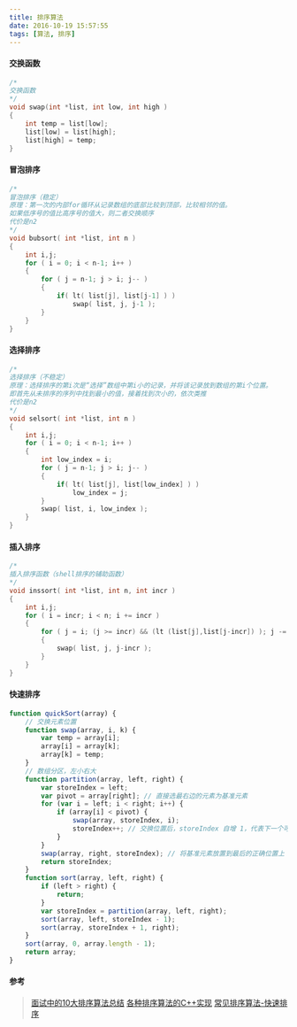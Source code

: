 ```yaml
---
title: 排序算法
date: 2016-10-19 15:57:55
tags: [算法, 排序]
---
```


#### 交换函数
``` cpp
/*
交换函数
*/
void swap(int *list, int low, int high )
{    
    int temp = list[low];
    list[low] = list[high];
    list[high] = temp;
}
```

#### 冒泡排序
``` cpp
/*
冒泡排序（稳定）
原理：第一次的内部for循环从记录数组的底部比较到顶部，比较相邻的值。
如果低序号的值比高序号的值大，则二者交换顺序
代价是n2
*/
void bubsort( int *list, int n )
{
    int i,j;
    for ( i = 0; i < n-1; i++ )
    {
        for ( j = n-1; j > i; j-- )
        {    
            if( lt( list[j], list[j-1] ) )
                swap( list, j, j-1 );
        }
    }
}
```

#### 选择排序
``` cpp
/*
选择排序（不稳定）
原理：选择排序的第i次是“选择”数组中第i小的记录，并将该记录放到数组的第i个位置。
即首先从未排序的序列中找到最小的值，接着找到次小的，依次类推
代价是n2
*/
void selsort( int *list, int n )
{
    int i,j;
    for ( i = 0; i < n-1; i++ )
    {
        int low_index = i;
        for ( j = n-1; j > i; j-- )
        {    
            if( lt( list[j], list[low_index] ) )
                low_index = j;
        }
        swap( list, i, low_index );
    }
}
```

#### 插入排序
``` cpp
/*
插入排序函数（shell排序的辅助函数）
*/
void inssort( int *list, int n, int incr )
{
    int i,j;
    for ( i = incr; i < n; i += incr )
    {
        for ( j = i; (j >= incr) && (lt (list[j],list[j-incr]) ); j -= incr )
        {    
            swap( list, j, j-incr );
        }        
    }
}
```

#### 快速排序
``` js
function quickSort(array) {
	// 交换元素位置
	function swap(array, i, k) {
		var temp = array[i];
		array[i] = array[k];
		array[k] = temp;
	}
	// 数组分区，左小右大
	function partition(array, left, right) {
		var storeIndex = left;        
		var pivot = array[right]; // 直接选最右边的元素为基准元素
		for (var i = left; i < right; i++) {
			if (array[i] < pivot) {
				swap(array, storeIndex, i);
				storeIndex++; // 交换位置后，storeIndex 自增 1，代表下一个可能要交换的位置
			}
		}
		swap(array, right, storeIndex); // 将基准元素放置到最后的正确位置上
		return storeIndex;
	}
	function sort(array, left, right) {
		if (left > right) {
			return;
		}
		var storeIndex = partition(array, left, right);
		sort(array, left, storeIndex - 1);
		sort(array, storeIndex + 1, right);
	}
	sort(array, 0, array.length - 1);
	return array;
}
```

#### 参考
> [面试中的10大排序算法总结][1]
> [各种排序算法的C++实现][2]
> [常见排序算法-快速排序][3]

[1]:http://www.codeceo.com/article/10-sort-algorithm-interview.html
[2]:http://blog.chinaunix.net/uid-21592001-id-3221516.html
[3]:http://bubkoo.com/2014/01/12/sort-algorithm/quick-sort/
